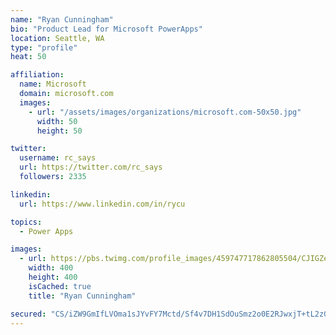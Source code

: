 ```yaml
---
name: "Ryan Cunningham"
bio: "Product Lead for Microsoft PowerApps"
location: Seattle, WA
type: "profile"
heat: 50

affiliation:
  name: Microsoft
  domain: microsoft.com
  images:
    - url: "/assets/images/organizations/microsoft.com-50x50.jpg"
      width: 50
      height: 50

twitter:
  username: rc_says
  url: https://twitter.com/rc_says
  followers: 2335

linkedin:
  url: https://www.linkedin.com/in/rycu

topics:
  - Power Apps

images:
  - url: https://pbs.twimg.com/profile_images/459747717862805504/CJIGZejd_400x400.png
    width: 400
    height: 400
    isCached: true
    title: "Ryan Cunningham"

secured: "CS/iZW9GmIfLVOma1sJYvFY7Mctd/Sf4v7DH1SdOuSmz2o0E2RJwxjT+tL2zG1kmQYAAtGseFTHf3xe+DcZTZpOSbPF1Hv7h7yxqMOBbUSzcKt+vHwu01kw/ArDZpMzso+FYv8jsvNXA4LFxiWYrxYYslXnJ5CWeQcPx5ee48B96TPYb0C19GeNUVgMkVjYL8KnH6T4VveMydE2wNH7yFAibumGNyQ1/KtZQTu6KhXV2eL6wEKnjn3EaL3M6310o9+6whHOYt2EF+pojj31Z2Ain9nzG5A1KSiKhQG4IsfRAOAUeukVRwBWDHdCiTWnP5M3sbEKxe6c0uvGnYH09XZ1v8+6xeC25TTQnMOFygqt8KbsgwcnusBOG7g5eXimnbmACfW5FpJ+RT4mTi2kFaF3BU08NeuqBrtLG0jItWQ4=;ss5zCQHNoUeLzNdGdowtpw=="
---
```


